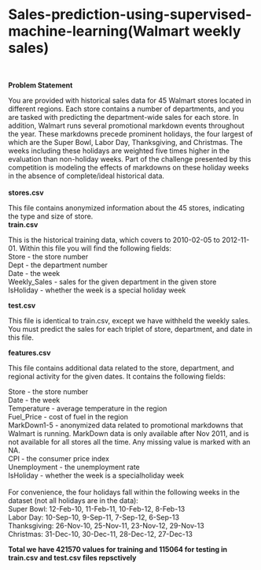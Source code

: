 # Sales-prediction-using-supervised-machine-learning(Walmart weekly sales)
</br>

**Problem Statement**

You are provided with historical sales data for 45 Walmart stores located in different regions. Each store contains a number of departments, and you are tasked with predicting the department-wide sales for each store.
In addition, Walmart runs several promotional markdown events throughout the year. These markdowns precede prominent holidays, the four largest of which are the Super Bowl, Labor Day, Thanksgiving, and Christmas. The weeks including these holidays are weighted five times higher in the evaluation than non-holiday weeks. Part of the challenge presented by this competition is modeling the effects of markdowns on these holiday weeks in the absence of complete/ideal historical data.
</br>
</br>
**stores.csv**

This file contains anonymized information about the 45 stores, indicating the type and size of store.
</br>
**train.csv**

This is the historical training data, which covers to 2010-02-05 to 2012-11-01. Within this file you will find the following fields:
</br>
Store - the store number</br>
Dept - the department number</br>
Date - the week</br>
Weekly_Sales -  sales for the given department in the given store</br>
IsHoliday - whether the week is a special holiday week</br>

**test.csv**

This file is identical to train.csv, except we have withheld the weekly sales. You must predict the sales for each triplet of store, department, and date in this file.

**features.csv**

This file contains additional data related to the store, department, and regional activity for the given dates. It contains the following fields:

Store - the store number</br>
Date - the week</br>
Temperature - average temperature in the region</br>
Fuel_Price - cost of fuel in the region</br>
MarkDown1-5 - anonymized data related to promotional markdowns that Walmart is running. MarkDown data is only available after Nov 2011, and is not available for all stores all the time. Any missing value is marked with an NA.</br>
CPI - the consumer price index</br>
Unemployment - the unemployment rate</br>
IsHoliday - whether the week is a specialholiday week</br>
</br>
For convenience, the four holidays fall within the following weeks in the dataset (not all holidays are in the data):
</br>
Super Bowl: 12-Feb-10, 11-Feb-11, 10-Feb-12, 8-Feb-13</br>
Labor Day: 10-Sep-10, 9-Sep-11, 7-Sep-12, 6-Sep-13</br>
Thanksgiving: 26-Nov-10, 25-Nov-11, 23-Nov-12, 29-Nov-13</br>
Christmas: 31-Dec-10, 30-Dec-11, 28-Dec-12, 27-Dec-13</br>



**Total we have 421570 values for training and 115064 for testing in train.csv and test.csv files repsctively**
